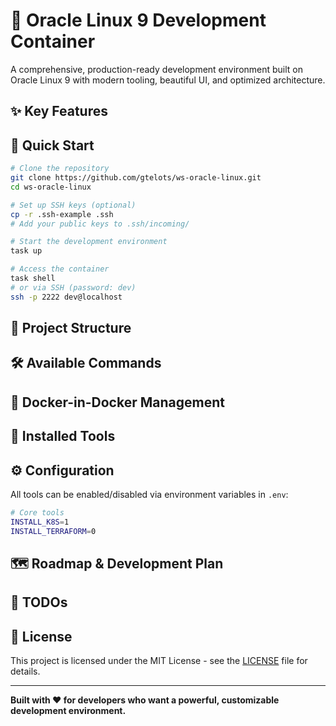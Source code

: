 # 🐧 Oracle Linux 9 Development Container

A comprehensive, production-ready development environment built on Oracle Linux 9 with modern tooling, beautiful UI, and optimized architecture.

## ✨ **Key Features**

## 🚀 **Quick Start**

```bash
# Clone the repository
git clone https://github.com/gtelots/ws-oracle-linux.git
cd ws-oracle-linux

# Set up SSH keys (optional)
cp -r .ssh-example .ssh
# Add your public keys to .ssh/incoming/

# Start the development environment
task up

# Access the container
task shell
# or via SSH (password: dev)
ssh -p 2222 dev@localhost
```

## 📁 **Project Structure**

## 🛠️ **Available Commands**

## 🐳 **Docker-in-Docker Management**

## 🔧 **Installed Tools**

## ⚙️ **Configuration**

All tools can be enabled/disabled via environment variables in `.env`:

```bash
# Core tools
INSTALL_K8S=1
INSTALL_TERRAFORM=0
```

## 🗺️ **Roadmap & Development Plan**

## 📝 **TODOs**

## 📄 **License**

This project is licensed under the MIT License - see the [LICENSE](LICENSE) file for details.

---

**Built with ❤️ for developers who want a powerful, customizable development environment.**
